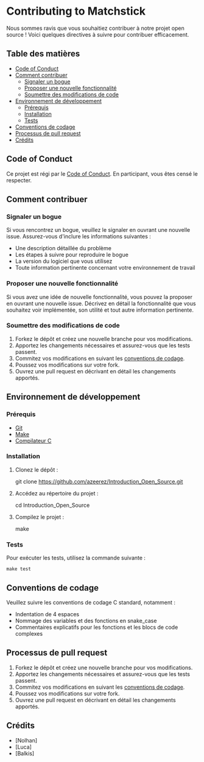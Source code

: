 # Contributing to Matchstick

Nous sommes ravis que vous souhaitiez contribuer à notre projet open source ! Voici quelques directives à suivre pour contribuer efficacement.

## Table des matières
- [Code of Conduct](#code-of-conduct)
- [Comment contribuer](#comment-contribuer)
  - [Signaler un bogue](#signaler-un-bogue)
  - [Proposer une nouvelle fonctionnalité](#proposer-une-nouvelle-fonctionnalité)
  - [Soumettre des modifications de code](#soumettre-des-modifications-de-code)
- [Environnement de développement](#environnement-de-développement)
  - [Prérequis](#prérequis)
  - [Installation](#installation)
  - [Tests](#tests)
- [Conventions de codage](#conventions-de-codage)
- [Processus de pull request](#processus-de-pull-request)
- [Crédits](#crédits)

## Code of Conduct

Ce projet est régi par le [Code of Conduct](CODE_OF_CONDUCT.md). En participant, vous êtes censé le respecter.

## Comment contribuer

### Signaler un bogue

Si vous rencontrez un bogue, veuillez le signaler en ouvrant une nouvelle issue. Assurez-vous d'inclure les informations suivantes :

- Une description détaillée du problème
- Les étapes à suivre pour reproduire le bogue
- La version du logiciel que vous utilisez
- Toute information pertinente concernant votre environnement de travail

### Proposer une nouvelle fonctionnalité

Si vous avez une idée de nouvelle fonctionnalité, vous pouvez la proposer en ouvrant une nouvelle issue. Décrivez en détail la fonctionnalité que vous souhaitez voir implémentée, son utilité et tout autre information pertinente.

### Soumettre des modifications de code

1. Forkez le dépôt et créez une nouvelle branche pour vos modifications.
2. Apportez les changements nécessaires et assurez-vous que les tests passent.
3. Commitez vos modifications en suivant les [conventions de codage](#conventions-de-codage).
4. Poussez vos modifications sur votre fork.
5. Ouvrez une pull request en décrivant en détail les changements apportés.

## Environnement de développement

### Prérequis

- [Git](https://git-scm.com/)
- [Make](https://www.gnu.org/software/make/)
- [Compilateur C](https://gcc.gnu.org/)

### Installation

1. Clonez le dépôt :

    git clone https://github.com/azeerez/Introduction_Open_Source.git

2. Accédez au répertoire du projet :

    cd Introduction_Open_Source

3. Compilez le projet :

    make

### Tests

Pour exécuter les tests, utilisez la commande suivante :

    make test


## Conventions de codage

Veuillez suivre les conventions de codage C standard, notamment :

- Indentation de 4 espaces
- Nommage des variables et des fonctions en snake_case
- Commentaires explicatifs pour les fonctions et les blocs de code complexes

## Processus de pull request

1. Forkez le dépôt et créez une nouvelle branche pour vos modifications.
2. Apportez les changements nécessaires et assurez-vous que les tests passent.
3. Commitez vos modifications en suivant les [conventions de codage](#conventions-de-codage).
4. Poussez vos modifications sur votre fork.
5. Ouvrez une pull request en décrivant en détail les changements apportés.

## Crédits

- [Nolhan]
- [Luca]
- [Balkis]
